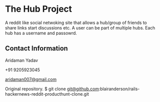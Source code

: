 # The Hub Project

A reddit like social netwoking site that allows a hub/group of friends to share links start discussions etc. 
A user can be part of multiple hubs.
Each hub has a username and passowrd. 





Contact Information
-------------------

Aridaman Yadav 

+91 9205923045

aridaman007@gmail.com

Original repository.
$ git clone git@github.com:blairanderson/rails-hackernews-reddit-producthunt-clone.git
